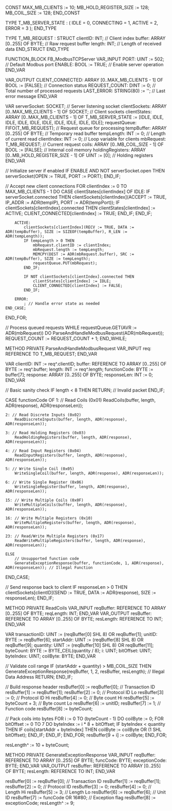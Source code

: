 CONST
    MAX_MB_CLIENTS := 10;
    MB_HOLD_REGISTER_SIZE := 128;
    MB_COIL_SIZE := 128;
END_CONST

TYPE T_MB_SERVER_STATE :
(
    IDLE = 0,
    CONNECTING = 1,
    ACTIVE = 2,
    ERROR = 3
);
END_TYPE

TYPE T_MB_REQUEST :
STRUCT
    clientID: INT;             // Client index
    buffer: ARRAY [0..255] OF BYTE; // Raw request buffer
    length: INT;               // Length of received data
END_STRUCT
END_TYPE

FUNCTION_BLOCK FB_ModbusTCPServer
VAR_INPUT
    PORT: UINT := 502;                         // Default Modbus port
    ENABLE: BOOL := TRUE;                      // Enable server operation
END_VAR

VAR_OUTPUT
    CLIENT_CONNECTED: ARRAY [0..MAX_MB_CLIENTS - 1] OF BOOL := [FALSE]; // Connection status
    REQUEST_COUNT: DINT := 0;                  // Total number of processed requests
    LAST_ERROR: STRING(80) := '';              // Last error message
END_VAR

VAR
    serverSocket: SOCKET;                      // Server listening socket
    clientSockets: ARRAY [0..MAX_MB_CLIENTS - 1] OF SOCKET; // Client sockets
    clientStates: ARRAY [0..MAX_MB_CLIENTS - 1] OF T_MB_SERVER_STATE := [IDLE, IDLE, IDLE, IDLE, IDLE, IDLE, IDLE, IDLE, IDLE, IDLE];
    requestQueue: FIFO(T_MB_REQUEST);          // Request queue for processing
    tempBuffer: ARRAY [0..255] OF BYTE;        // Temporary read buffer
    tempLength: INT := 0;                      // Length of current read
    clientIndex: INT := 0;                     // Loop variable for clients
    mbRequest: T_MB_REQUEST;                   // Current request
    coils: ARRAY [0..MB_COIL_SIZE - 1] OF BOOL := [FALSE]; // Internal coil memory
    holdingRegisters: ARRAY [0..MB_HOLD_REGISTER_SIZE - 1] OF UINT := [0]; // Holding registers
END_VAR

// Initialize server if enabled
IF ENABLE AND NOT serverSocket.open THEN
    serverSocket(OPEN := TRUE, PORT := PORT);
END_IF;

// Accept new client connections
FOR clientIndex := 0 TO MAX_MB_CLIENTS - 1 DO
    CASE clientStates[clientIndex] OF
        IDLE:
            IF serverSocket.connected THEN
                clientSockets[clientIndex](ACCEPT := TRUE, IP_ADDR := ADR(tempIP), PORT := ADR(tempPort));
                IF clientSockets[clientIndex].connected THEN
                    clientStates[clientIndex] := ACTIVE;
                    CLIENT_CONNECTED[clientIndex] := TRUE;
                END_IF;
            END_IF;

        ACTIVE:
            clientSockets[clientIndex](RECV := TRUE, DATA := ADR(tempBuffer), SIZE := SIZEOF(tempBuffer), R_LEN := ADR(tempLength));
            IF tempLength > 0 THEN
                mbRequest.clientID := clientIndex;
                mbRequest.length := tempLength;
                MEMCPY(DEST := ADR(mbRequest.buffer), SRC := ADR(tempBuffer), SIZE := tempLength);
                requestQueue.PUT(mbRequest);
            END_IF;

            IF NOT clientSockets[clientIndex].connected THEN
                clientStates[clientIndex] := IDLE;
                CLIENT_CONNECTED[clientIndex] := FALSE;
            END_IF;

        ERROR:
            ; // Handle error state as needed
    END_CASE;
END_FOR;

// Process queued requests
WHILE requestQueue.GET(AVR := ADR(mbRequest)) DO
    ParseAndHandleModbusRequest(ADR(mbRequest));
    REQUEST_COUNT := REQUEST_COUNT + 1;
END_WHILE;

METHOD PRIVATE ParseAndHandleModbusRequest
VAR_INPUT
    req: REFERENCE TO T_MB_REQUEST;
END_VAR

VAR
    clientID: INT := req^.clientID;
    buffer: REFERENCE TO ARRAY [0..255] OF BYTE := req^.buffer;
    length: INT := req^.length;
    functionCode: BYTE := buffer[7];
    response: ARRAY [0..255] OF BYTE;
    responseLen: INT := 0;
END_VAR

// Basic sanity check
IF length < 8 THEN
    RETURN; // Invalid packet
END_IF;

CASE functionCode OF
    1: // Read Coils (0x01)
        ReadCoils(buffer, length, ADR(response), ADR(responseLen));

    2: // Read Discrete Inputs (0x02)
        ReadDiscreteInputs(buffer, length, ADR(response), ADR(responseLen));

    3: // Read Holding Registers (0x03)
        ReadHoldingRegisters(buffer, length, ADR(response), ADR(responseLen));

    4: // Read Input Registers (0x04)
        ReadInputRegisters(buffer, length, ADR(response), ADR(responseLen));

    5: // Write Single Coil (0x05)
        WriteSingleCoil(buffer, length, ADR(response), ADR(responseLen));

    6: // Write Single Register (0x06)
        WriteSingleRegister(buffer, length, ADR(response), ADR(responseLen));

    15: // Write Multiple Coils (0x0F)
        WriteMultipleCoils(buffer, length, ADR(response), ADR(responseLen));

    16: // Write Multiple Registers (0x10)
        WriteMultipleRegisters(buffer, length, ADR(response), ADR(responseLen));

    23: // Read/Write Multiple Registers (0x17)
        ReadWriteMultipleRegisters(buffer, length, ADR(response), ADR(responseLen));

    ELSE
        // Unsupported function code
        GenerateExceptionResponse(buffer, functionCode, 1, ADR(response), ADR(responseLen)); // Illegal Function
END_CASE;

// Send response back to client
IF responseLen > 0 THEN
    clientSockets[clientID](SEND := TRUE, DATA := ADR(response), SIZE := responseLen);
END_IF;

METHOD PRIVATE ReadCoils
VAR_INPUT
    reqBuffer: REFERENCE TO ARRAY [0..255] OF BYTE;
    reqLength: INT;
END_VAR
VAR_OUTPUT
    resBuffer: REFERENCE TO ARRAY [0..255] OF BYTE;
    resLength: REFERENCE TO INT;
END_VAR

VAR
    transactionID: UINT := (reqBuffer[0] SHL 8) OR reqBuffer[1];
    unitID: BYTE := reqBuffer[6];
    startAddr: UINT := (reqBuffer[8] SHL 8) OR reqBuffer[9];
    quantity: UINT := (reqBuffer[10] SHL 8) OR reqBuffer[11];
    byteCount: BYTE := BYTE_CEIL(quantity / 8);
    i: UINT;
    bitOffset: UINT;
    byteIndex: UINT;
    coilByte: BYTE;
END_VAR

// Validate coil range
IF (startAddr + quantity) > MB_COIL_SIZE THEN
    GenerateExceptionResponse(reqBuffer, 1, 2, resBuffer, resLength); // Illegal Data Address
    RETURN;
END_IF;

// Build response header
resBuffer[0] := reqBuffer[0]; // Transaction ID
resBuffer[1] := reqBuffer[1];
resBuffer[2] := 0; // Protocol ID Lo
resBuffer[3] := 0; // Protocol ID Hi
resBuffer[4] := 0; // Byte count Hi
resBuffer[5] := byteCount + 3; // Byte count Lo
resBuffer[6] := unitID;
resBuffer[7] := 1; // Function code
resBuffer[8] := byteCount;

// Pack coils into bytes
FOR i := 0 TO (byteCount - 1) DO
    coilByte := 0;
    FOR bitOffset := 0 TO 7 DO
        byteIndex := i * 8 + bitOffset;
        IF byteIndex < quantity THEN
            IF coils[startAddr + byteIndex] THEN
                coilByte := coilByte OR (1 SHL bitOffset);
            END_IF;
        END_IF;
    END_FOR;
    resBuffer[9 + i] := coilByte;
END_FOR;

resLength^ := 10 + byteCount;

METHOD PRIVATE GenerateExceptionResponse
VAR_INPUT
    reqBuffer: REFERENCE TO ARRAY [0..255] OF BYTE;
    funcCode: BYTE;
    exceptionCode: BYTE;
END_VAR
VAR_OUTPUT
    resBuffer: REFERENCE TO ARRAY [0..255] OF BYTE;
    resLength: REFERENCE TO INT;
END_VAR

resBuffer[0] := reqBuffer[0]; // Transaction ID
resBuffer[1] := reqBuffer[1];
resBuffer[2] := 0; // Protocol ID
resBuffer[3] := 0;
resBuffer[4] := 0; // Length Hi
resBuffer[5] := 3; // Length Lo
resBuffer[6] := reqBuffer[6]; // Unit ID
resBuffer[7] := funcCode OR 16#80; // Exception flag
resBuffer[8] := exceptionCode;
resLength^ := 9;
